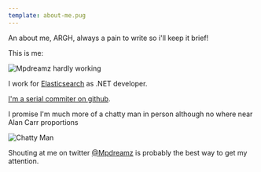 ```yaml
---
template: about-me.pug
---
```


An about me, ARGH, always a pain to write so i'll keep it brief!

This is me:

![Mpdreamz hardly working](/images/martijnl.gif)

I work for [Elasticsearch](http://www.elasticsearch.org) as .NET developer. 

[I'm a serial commiter on github](http://www.github.com/Mpdreamz).

I promise I'm much more of a chatty man in person although no where near Alan Carr proportions

![Chatty Man](http://38.media.tumblr.com/09f605030f8d1665d589a7dd047b3408/tumblr_mvn2gcVjYQ1qhatbno1_250.gif)

Shouting at me on twitter [@Mpdreamz](https://twitter.com/mpdreamz) is probably the best way to get my attention.
